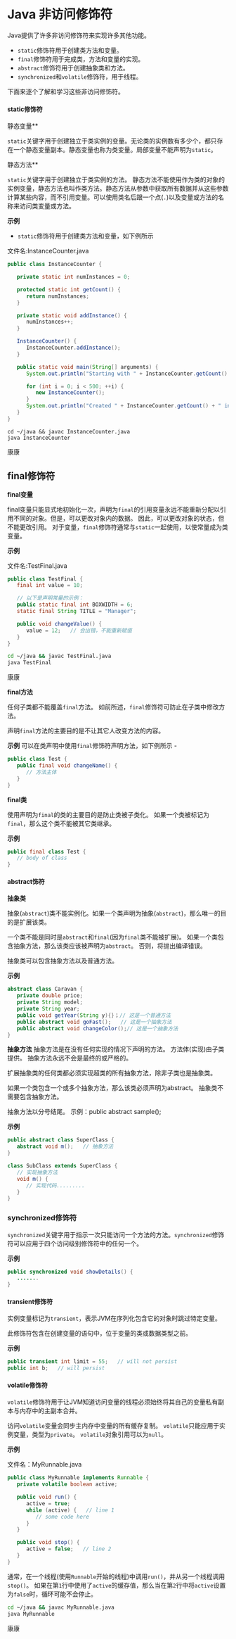 # Java 非访问修饰符

Java提供了许多非访问修饰符来实现许多其他功能。

- `static`修饰符用于创建类方法和变量。
- `final`修饰符用于完成类，方法和变量的实现。
- `abstract`修饰符用于创建抽象类和方法。
- `synchronized`和`volatile`修饰符，用于线程。

下面来逐个了解和学习这些非访问修饰符。

#### static修饰符

静态变量**

`static`关键字用于创建独立于类实例的变量。无论类的实例数有多少个，都只存在一个静态变量副本。静态变量也称为类变量。局部变量不能声明为`static`。

静态方法**

`static`关键字用于创建独立于类实例的方法。
静态方法不能使用作为类的对象的实例变量，静态方法也叫作类方法。静态方法从参数中获取所有数据并从这些参数计算某些内容，而不引用变量。可以使用类名后跟一个点(`.`)以及变量或方法的名称来访问类变量或方法。

**示例**

- `static`修饰符用于创建类方法和变量，如下例所示

文件名:InstanceCounter.java

```java
public class InstanceCounter {

   private static int numInstances = 0;

   protected static int getCount() {
      return numInstances;
   }

   private static void addInstance() {
      numInstances++;
   }

   InstanceCounter() {
      InstanceCounter.addInstance();
   }

   public static void main(String[] arguments) {
      System.out.println("Starting with " + InstanceCounter.getCount() + " instances");

      for (int i = 0; i < 500; ++i) {
         new InstanceCounter();
      }
      System.out.println("Created " + InstanceCounter.getCount() + " instances");
   }
}
```

```shell
cd ~/java && javac InstanceCounter.java
java InstanceCounter
```

康康

## final修饰符

**final变量**

final变量只能显式地初始化一次，声明为`final`的引用变量永远不能重新分配以引用不同的对象。但是，可以更改对象内的数据。 因此，可以更改对象的状态，但不能更改引用。
对于变量，`final`修饰符通常与`static`一起使用，以使常量成为类变量。

**示例**

文件名:TestFinal.java

```java
public class TestFinal {
   final int value = 10;

   // 以下是声明常量的示例：
   public static final int BOXWIDTH = 6;
   static final String TITLE = "Manager";

   public void changeValue() {
      value = 12;   // 会出错，不能重新赋值
   }
}
```

```bash
cd ~/java && javac TestFinal.java
java TestFinal
```

康康

**final方法**

任何子类都不能覆盖`final`方法。 如前所述，`final`修饰符可防止在子类中修改方法。

声明`final`方法的主要目的是不让其它人改变方法的内容。

**示例**
可以在类声明中使用`final`修饰符声明方法，如下例所示 - 

```java
public class Test {
   public final void changeName() {
      // 方法主体
   }
}
```

**final类**

使用声明为`final`的类的主要目的是防止类被子类化。 如果一个类被标记为`final`，那么这个类不能被其它类继承。

**示例**

```java
public final class Test {
   // body of class
}
```

#### abstract饰符

**抽象类**

抽象(`abstract`)类不能实例化。如果一个类声明为抽象(`abstract`)，那么唯一的目的是扩展该类。

一个类不能是同时是`abstract`和`final`(因为`final`类不能被扩展)。 如果一个类包含抽象方法，那么该类应该被声明为`abstract`。 否则，将抛出编译错误。

抽象类可以包含抽象方法以及普通方法。

**示例**

```java
abstract class Caravan {
   private double price;
   private String model;
   private String year;
   public void getYear(String y){}；// 这是一个普通方法
   public abstract void goFast();   // 这是一个抽象方法
   public abstract void changeColor();// 这是一个抽象方法
}
```

**抽象方法**
抽象方法是在没有任何实现的情况下声明的方法。 方法体(实现)由子类提供。 抽象方法永远不会是最终的或严格的。

扩展抽象类的任何类都必须实现超类的所有抽象方法，除非子类也是抽象类。

如果一个类包含一个或多个抽象方法，那么该类必须声明为abstract。 抽象类不需要包含抽象方法。

抽象方法以分号结尾。 示例：public abstract sample();

**示例**

```java
public abstract class SuperClass {
   abstract void m();   // 抽象方法
}

class SubClass extends SuperClass {
   // 实现抽象方法
   void m() {
      // 实现代码.........
   }
}
```

### synchronized修饰符

`synchronized`关键字用于指示一次只能访问一个方法的方法。`synchronized`修饰符可以应用于四个访问级别修饰符中的任何一个。

**示例**

```java
public synchronized void showDetails() {
   .......
}
```

#### transient修饰符

实例变量标记为`transient`，表示JVM在序列化包含它的对象时跳过特定变量。

此修饰符包含在创建变量的语句中，位于变量的类或数据类型之前。

**示例**

```java
public transient int limit = 55;   // will not persist
public int b;   // will persist
```

#### volatile修饰符

`volatile`修饰符用于让JVM知道访问变量的线程必须始终将其自己的变量私有副本与内存中的主副本合并。

访问`volatile`变量会同步主内存中变量的所有缓存复制。 `volatile`只能应用于实例变量，类型为`private`。 `volatile`对象引用可以为`null`。

**示例**

文件名：MyRunnable.java

```java
public class MyRunnable implements Runnable {
   private volatile boolean active;

   public void run() {
      active = true;
      while (active) {   // line 1
         // some code here
      }
   }

   public void stop() {
      active = false;   // line 2
   }
}
```

通常，在一个线程(使用`Runnable`开始的线程)中调用`run()`，并从另一个线程调用`stop()`。 如果在第`1`行中使用了`active`的缓存值，那么当在第`2`行中将`active`设置为`false`时，循环可能不会停止。

```bash
cd ~/java && javac MyRunnable.java
java MyRunnable
```

康康